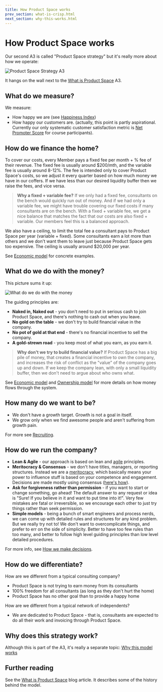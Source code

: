 ```yaml
---
title: How Product Space works
prev_section: what-is-crisp.html
next_section: why-this-works.html
---
```


How Product Space works
===============

Our second A3 is called "Product Space strategy" but it's really more about how we operate:

![Product Space Strategy A3](../assets/theproductspace-how.png "Product Space Strategy A3")

It hangs on the wall next to the [What is Product Space](what-is-crisp.html) A3. 

What do we measure?
-------------------

We measure:

-   How happy we are (see [Happiness Index](happiness-index.html))
-   How happy our customers are. (actually, this point is partly aspirational. Currently our only systematic customer satisfaction metric is [Net Promoter Score](http://en.wikipedia.org/wiki/Net_Promoter) for course participants).

How do we finance the home?
---------------------------

To cover our costs, every Member pays a fixed fee per month + % fee of their revenue. The fixed fee is usually around $200/mth, and the variable fee is usually around 8-12%. The fee is intended only to cover Product Space's costs, so we adjust it every quarter based on how much money we have in our coffers. If we have less than our desired liquidity buffer then we raise the fees, and vice versa.

> **Why a fixed + variable fee?** If we only had a fixed fee, consultants on the bench would quickly run out of money. And if we had only a variable fee, we might have trouble covering our fixed costs if many consultants are on the bench. With a fixed + variable fee, we get a nice balance that matches the fact that our costs are also fixed + variable. Our members feel this is a balanced approach.

We also have a ceiling, to limit the total fee a consultant pays to Product Space per year (variable + fixed). Some consultants earn a lot more than others and we don't want them to leave just because Product Space gets too expensive. The ceiling is usually around $20,000 per year.

See [Economic model](economic-model.html) for concrete examples.

What do we do with the money?
-----------------------------

This picture sums it up:

![What do we do with the money](../assets/WhatDoWeDoWithTheMoney.png "What do we do with the money")

The guiding principles are:

-   **Naked in, Naked out** - you don't need to put in serious cash to join Product Space, and there's nothing to cash out when you leave.
-   **No gold on the table** - we don't try to build financial value in the company.
-   **No pot of gold at that end** - there's no financial incentive to sell the company.
-   **A gold-strewn road** - you keep most of what you earn, as you earn it.

> **Why don't we try to build financial value?** If Product Space has a big pile of money, that creates a financial incentive to own the company, and increases the risk of conflict as the "value" of the company goes up and down. If we keep the company lean, with only a small liquidity buffer, then we don't need to argue about who owns what.

See [Economic model](economic-model.html) and [Ownership model](ownership-model.html) for more details on how money flows through the system.

How many do we want to be?
--------------------------

-   We don't have a growth target. Growth is not a goal in itself.
-   We grow only when we find awesome people and aren't suffering from growth pain.

For more see [Recruiting](recruiting.html).

How do we run the company?
--------------------------

-   **Lean & Agile** - our approach is based on lean and [agile](http://agilemanifesto.org) principles.
-   **Meritocracy & Consensus** - we don't have titles, managers, or reporting structures. Instead we are a [meritocracy](http://en.wikipedia.org/wiki/Meritocracy), which basically means your power to influence stuff is based on your competence and engagement. Decisions are made mostly using consensus ([here's how](decisions.html)).
-   **Ask for forgiveness rather than permission** - if you want to start or change something, go ahead! The default answer to any request or idea is "Sure! If you believe in it and want to put time into it!". Very few mistakes are fatal or irreversible, so we encourage each other to just try things rather than seek permission.
-   **Simple models** - being a bunch of smart engineers and process nerds, we can come up with detailed rules and structures for any kind problem. But we really try not to! We don't want to overcomplicate things, and prefer to err on the side of simplicity. Better to have too few rules than too many, and better to follow high level guiding principles than low level detailed procedures.

For more info, see [How we make decisions](decisions.html).

How do we differentiate?
------------------------

How are we different from a typical consulting company?

-   Product Space is not trying to earn money from its consultants
-   100% freedom for all consultants (as long as they don't hurt the home)
-   Product Space has no other goal than to provide a happy home

How are we different from a typical network of independents?

-   We are dedicated to Product Space - that is, consultants are expected to do all their work and invoicing through Product Space.

Why does this strategy work?
----------------------------

Although this is part of the A3, it's really a separate topic: [Why this model works](why-this-works.html)

Further reading
---------------

See the [What is Product Space](http://blog.crisp.se/2010/05/08/henrikkniberg/1273272420000) blog article. It describes some of the history behind the model.
